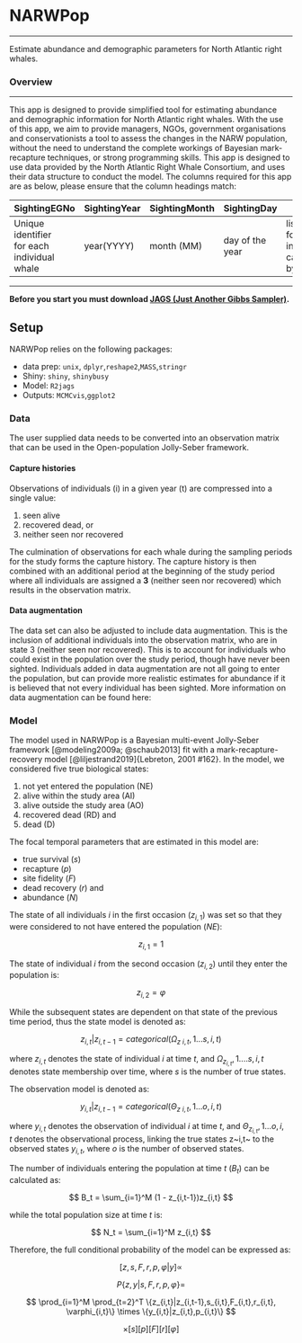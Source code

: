 
# NARWPop

------------------------------------------------------------------------

Estimate abundance and demographic parameters for North Atlantic right
whales.

### Overview

------------------------------------------------------------------------

This app is designed to provide simplified tool for estimating abundance
and demographic information for North Atlantic right whales. With the
use of this app, we aim to provide managers, NGOs, government
organisations and conservationists a tool to assess the changes in the
NARW population, without the need to understand the complete workings of
Bayesian mark-recapture techniques, or strong programming skills. This
app is designed to use data provided by the North Atlantic Right Whale
Consortium, and uses their data structure to conduct the model. The
columns required for this app are as below, please ensure that the
column headings match:

| SightingEGNo                                | SightingYear | SightingMonth | SightingDay     | Behaviors                                                            |
|---------------|---------------|---------------|---------------|---------------|
| Unique identifier for each individual whale | year(YYYY)   | month (MM)    | day of the year | list of behaviors for each sighting in capitals, separated by commas |

------------------------------------------------------------------------

**Before you start you must download [JAGS (Just Another Gibbs
Sampler)](https://sourceforge.net/projects/mcmc-jags/files/JAGS/4.x/).**

## Setup
NARWPop relies on the following packages:
- data prep: `unix`, `dplyr`,`reshape2`,`MASS`,`stringr`
- Shiny: `shiny`, `shinybusy`
- Model: `R2jags`
- Outputs: `MCMCvis`,`ggplot2`


### Data

The user supplied data needs to be converted into an observation matrix
that can be used in the Open-population Jolly-Seber framework.

#### Capture histories

Observations of individuals (i) in a given year (t) are compressed into
a single value:

1.  seen alive
2.  recovered dead, or
3.  neither seen nor recovered

The culmination of observations for each whale during the sampling
periods for the study forms the capture history. The capture history is
then combined with an additional period at the beginning of the study
period where all individuals are assigned a **3** (neither seen nor
recovered) which results in the observation matrix.

#### Data augmentation

The data set can also be adjusted to include data augmentation. This is
the inclusion of additional individuals into the observation matrix, who
are in state 3 (neither seen nor recovered). This is to account for
individuals who could exist in the population over the study period,
though have never been sighted. Individuals added in data augmentation
are not all going to enter the population, but can provide more
realistic estimates for abundance if it is believed that not every
individual has been sighted. More information on data augmentation can
be found here:

### Model

The model used in NARWPop is a Bayesian multi-event Jolly-Seber
framework [@modeling2009a; @schaub2013] fit with a
mark-recapture-recovery model [@liljestrand2019]{Lebreton, 2001 #162}.
In the model, we considered five true biological states:

1.  not yet entered the population (NE)
2.  alive within the study area (AI)
3.  alive outside the study area (AO)
4.  recovered dead (RD) and
5.  dead (D)

The focal temporal parameters that are estimated in this model are:

-   true survival (*s*)
-   recapture (*p*)
-   site fidelity (*F*)
-   dead recovery (*r*) and
-   abundance (*N*)

The state of all individuals *i* in the first occasion ($z_{i,1}$) was
set so that they were considered to not have entered the population
(*NE*):

$$
z_{i,1} = 1
$$

The state of individual *i* from the second occasion ($z_{i,2}$) until
they enter the population is:

$$
z_{i,2} = \varphi
$$

While the subsequent states are dependent on that state of the previous
time period, thus the state model is denoted as:

$$z_{i,t}|z_{i,t-1} = categorical(\Omega_{z~i,t},1...s,i,t)$$

where $z_{i,t}$ denotes the state of individual *i* at time *t*, and
$\Omega_{z_{i,t}},1....s,i,t$ denotes state membership over time, where
*s* is the number of true states.

The observation model is denoted as:

$$y_{i,t}|z_{i,t-1} = categorical(\Theta_{z~i,t},1...o,i,t)$$

where $y_{i,t}$ denotes the observation of individual *i* at time *t*, and
$\Theta_{z_{i,t}},1...o,i,t$ denotes the observational process, linking
the true states z~i,t~ to the observed states $y_{i,t}$, where *o* is the
number of observed states.

The number of individuals entering the population at time *t* ($B_{t}$) can
be calculated as:

$$
B_t = \sum_{i=1}^M (1 - z_{i,t-1})z_{i,t}
$$

while the total population size at time *t* is:

$$
N_t = \sum_{i=1}^M z_{i,t}
$$

Therefore, the full conditional probability of the model can be
expressed as:

$$
[z,s,F,r,p,\varphi|y] ∝
$$

$$
P\{z,y|s,F,r,p,\varphi\} =
$$

$$
\prod_{i=1}^M \prod_{t=2}^T \{z_{i,t}|z_{i,t-1},s_{i,t},F_{i,t},r_{i,t}, \varphi_{i,t}\} \times \{y_{i,t}|z_{i,t},p_{i,t}\}
$$

$$
\times [s][p][F][r][\varphi]
$$
